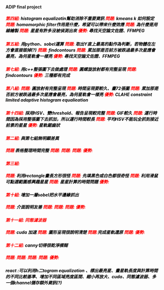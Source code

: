 <h4>ADIP final project</h4>
<h5 style="color: red;">
            第四組: <span style="color:black">histogram equalizatin幫助消除不重要資訊</span>
            問題: <span style="color:black">kmeans k 如何設定 </span>
            問題: <span style="color:black">homomorphic filter作用是什麼，希望可以帶來什麼效應 </span>
            問題: <span style="color:black">為什麼是用線繪製 </span>
            問題: <span style="color:black">星星有許多沒被偵測出來 </span>
            優勢: <span style="color:black">尋找天空論文佐證、FFMPEG</spa>
</h5>

<h5 style="color: red;">
            第五組: <span style="color:black">用python、sobel運算</span>
            問題: <span style="color:black">取出Y直上最高的點作為判斷，若物體在左方會直接毀掉(?) </span>
            問題: <span style="color:black">findcontours </span>
            問題: <span style="color:black">累加那是否前方被跌過最多次星應會最亮，為何星軌會一樣亮 </span>
            優勢: <span style="color:black">尋找天空論文佐證、FFMPEG</spa>
</h5>

<h5 style="color: red;">
            第七組: <span style="color:black">用c++整張圖下去做處理</span>
            問題: <span style="color:black">圓螺旋放射都有完整呈現 </span>
            問題: <span style="color:black">findcontours </span>
            優勢: <span style="color:black">三種都有完成</spa>
</h5>

<h5 style="color: red;">
            第八組: <span style="color:black"></span>
            問題: <span style="color:black">圓放射有完整呈現 </span>
            問題: <span style="color:black">時間呈現要較久、畫72張圖 </span>
            問題: <span style="color:black">累加那是否前方被跌過最多次星應會最亮，為何星軌會一樣亮 </span>
            優勢: <span style="color:black">CLAHE constraint limited adaptive histogram equalieation</spa>
</h5>

<h5 style="color: red;">
            第十四組: <span style="color:black">採用HSV、雙threshold、報告呈現較完整</span>
            問題: <span style="color:black">GIF較久 </span>
            問題: <span style="color:black">運行時間因為採用整張圖下去抓加，所以運行時間較長 </span>
            問題: <span style="color:black"> 平均HSV不能玩全抓到接近前景的星星</span>
            優勢: <span style="color:black">星軌鋸齒狀</spa>
</h5>

<h5 style="color: red;">
            第二組: <span style="color:black">與第七組無明顯差異<h5 style="color: red;">
            問題 <span style="color:black">表格整理時間完整</span>
            問題: <span style="color:black"> </span>
            問題: <span style="color:black"> </span>
            問題: <span style="color:black"> </span>
            優勢: <span style="color:black"></span>
</h5>

<h5 style="color: red;">
            第三組: <span style="color:black"><h5 style="color: red;">
            問題: <span style="color:black">利用rectangle畫長方形很怪</span>
            問題: <span style="color:black">先填黑色或白色都很奇怪 </span>
            問題: <span style="color:black">利用滑鼠可點選範圍感興趣星星 </span>
            問題: <span style="color:black">星星計算的時間問題 </span>
            優勢: <span style="color:black"></span>
</h5>
<h5 style="color: red;">
            第十組: <span style="color:black">增加一層sobel把水平邊緣抓出<h5 style="color: red;">
            問題: <span style="color:black">介面說明友善</span>
            問題: <span style="color:black"> </span>
            問題: <span style="color:black"> </span>
            問題: <span style="color:black"> </span>
            優勢: <span style="color:black"></span>
</h5>
<h5 style="color: red;">
            第十一組: <span style"color:black"> 同態濾波器<h5 style="color: red;">
            問題: <span style="color:black">cuda 加速</span>
            問題:<span style="color:black"> 圖形呈現很說明清楚</span>
            問題:<span style="color:black">完成星軌還原 </span>
            問題: <span style="color:black"> </span>
            優勢: <span style="color:black"></span>
</h5>
<h5 style="color: red;">
            第十二組: <span style="color:black">canny切得很乾淨模糊<h5 style="color: red;">
            問題: <span style="color:black"></span>
            問題: <span style="color:black"> </span>
            問題: <span style="color:black"> </span>
            問題: <span style="color:black"> </span>
            優勢: <span style="color:black"></span>
</h5>


react :可以利用h二togram equalization 、標出最亮星、畫星軌長度與計算時間的不同比較基準、增加不同區域亮度區間、縮小再放大、cuda、同態濾波器、多一個channel儲存額外資訊(?)
